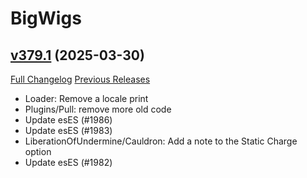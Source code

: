 # BigWigs

## [v379.1](https://github.com/BigWigsMods/BigWigs/tree/v379.1) (2025-03-30)
[Full Changelog](https://github.com/BigWigsMods/BigWigs/compare/v379...v379.1) [Previous Releases](https://github.com/BigWigsMods/BigWigs/releases)

- Loader: Remove a locale print  
- Plugins/Pull: remove more old code  
- Update esES (#1986)  
- Update esES (#1983)  
- LiberationOfUndermine/Cauldron: Add a note to the Static Charge option  
- Update esES (#1982)  
